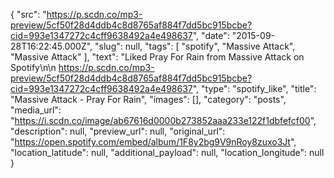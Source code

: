 {
  "src": "https://p.scdn.co/mp3-preview/5cf50f28d4ddb4c8d8765af884f7dd5bc915bcbe?cid=993e1347272c4cff9638492a4e498637",
  "date": "2015-09-28T16:22:45.000Z",
  "slug": null,
  "tags": [
    "spotify",
    "Massive Attack",
    "Massive Attack"
  ],
  "text": "Liked Pray For Rain from Massive Attack on Spotify\n\n https://p.scdn.co/mp3-preview/5cf50f28d4ddb4c8d8765af884f7dd5bc915bcbe?cid=993e1347272c4cff9638492a4e498637",
  "type": "spotify_like",
  "title": "Massive Attack - Pray For Rain",
  "images": [],
  "category": "posts",
  "media_url": "https://i.scdn.co/image/ab67616d0000b273852aaa233e122f1dbfefcf00",
  "description": null,
  "preview_url": null,
  "original_url": "https://open.spotify.com/embed/album/1F8y2bg9V9nRoy8zuxo3Jt",
  "location_latitude": null,
  "additional_payload": null,
  "location_longitude": null
}